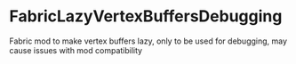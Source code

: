 # FabricLazyVertexBuffersDebugging
Fabric mod to make vertex buffers lazy, only to be used for debugging, may cause issues with mod compatibility
